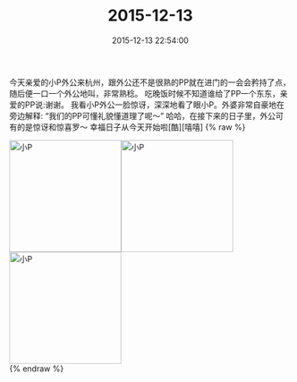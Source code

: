 ﻿---
title: "2015-12-13"
date: 2015-12-13 22:54:00
tags:
categories: 妈妈
---
今天亲爱的小P外公来杭州，跟外公还不是很熟的PP就在进门的一会会矜持了点，随后便一口一个外公地叫，非常熟稔。
吃晚饭时候不知道谁给了PP一个东东，亲爱的PP说:谢谢。
我看小P外公一脸惊讶，深深地看了眼小P。外婆非常自豪地在旁边解释:
“我们的PP可懂礼貌懂道理了呢～”
哈哈，在接下来的日子里，外公可有的是惊讶和惊喜罗～
幸福日子从今天开始啦[酷][嘻嘻]
{% raw %}
<div style="width:500 px">
<div style="float:left; width:100 px"><img src="/images/微信图片_20171012113606.jpg" width="200" alt="小P"></div>
<div style="float:left; width:100 px"><img src="/images/微信图片_20171012113615.jpg" width="200" alt="小P"></div>
<div style="float:left; width:100 px"><img src="/images/微信图片_20171012113624.jpg" width="200" alt="小P"></div>
<div style="clear:both"></div>
</div>
{% endraw %}